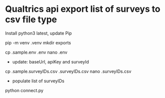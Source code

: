 # Qualtrics api export list of surveys to csv file type

Install python3 latest, update Pip

pip -m venv .venv
mkdir exports

cp .sample.env .env
nano .env
  - update: baseUrl, apiKey and surveyId

cp .sample.surveyIDs.csv .surveyIDs.csv
nano .surveyIDs.csv
   - populate list of surveyIDs

python connect.py

